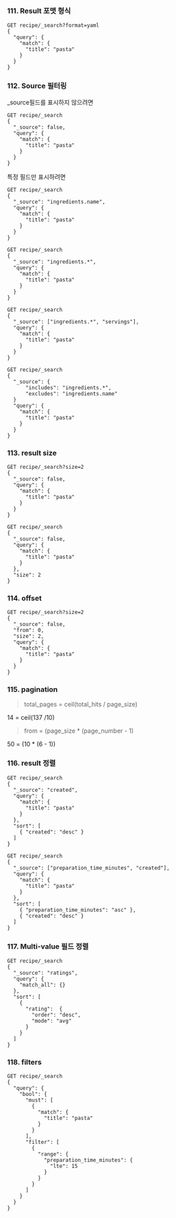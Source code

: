 ### 111. Result 포맷 형식

```
GET recipe/_search?format=yaml
{
  "query": {
    "match": {
      "title": "pasta"
    }
  }
}
```



### 112. Source 필터링

_source필드를 표시하지 않으려면

```
GET recipe/_search
{
  "_source": false, 
  "query": {
    "match": {
      "title": "pasta"
    }
  }
}
```

특정 필드만 표시하려면

```
GET recipe/_search
{
  "_source": "ingredients.name", 
  "query": {
    "match": {
      "title": "pasta"
    }
  }
}

GET recipe/_search
{
  "_source": "ingredients.*", 
  "query": {
    "match": {
      "title": "pasta"
    }
  }
}

GET recipe/_search
{
  "_source": ["ingredients.*", "servings"], 
  "query": {
    "match": {
      "title": "pasta"
    }
  }
}

GET recipe/_search
{
  "_source": {
	  "includes": "ingredients.*",
	  "excludes": "ingredients.name"
  } 
  "query": {
    "match": {
      "title": "pasta"
    }
  }
}
```



### 113. result size

```
GET recipe/_search?size=2
{
  "_source": false, 
  "query": {
    "match": {
      "title": "pasta"
    }
  }
}

GET recipe/_search
{
  "_source": false, 
  "query": {
    "match": {
      "title": "pasta"
    }
  },
  "size": 2
}
```



### 114. offset

```
GET recipe/_search?size=2
{
  "_source": false, 
  "from": 0,
  "size": 2,
  "query": {
    "match": {
      "title": "pasta"
    }
  }
}
```



### 115. pagination

> total_pages = ceil(total_hits / page_size)

14 = ceil(137 /10)

> from = (page_size * (page_number - 1)

50 = (10 * (6 - 1))



### 116. result 정렬

```
GET recipe/_search
{
  "_source": "created", 
  "query": {
    "match": {
      "title": "pasta"
    }
  },
  "sort": [
    { "created": "desc" }
  ]
}
```

```
GET recipe/_search
{
  "_source": ["preparation_time_minutes", "created"], 
  "query": {
    "match": {
      "title": "pasta"
    }
  },
  "sort": [
    { "preparation_time_minutes": "asc" },
    { "created": "desc" }
  ]
}
```



### 117. Multi-value 필드 정렬

```
GET recipe/_search
{
  "_source": "ratings", 
  "query": {
    "match_all": {}
  },
  "sort": [
    { 
      "rating":  {
        "order": "desc",
        "mode": "avg"
      }
    }
  ]
}
```



### 118. filters

```
GET recipe/_search
{
  "query": {
    "bool": {
      "must": [
        {
          "match": {
            "title": "pasta"
          }
        }
      ],
      "filter": [
        {
          "range": {
            "preparation_time_minutes": {
              "lte": 15
            }
          }
        }
      ]
    }
  }
}
```

